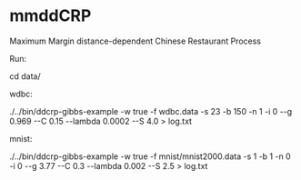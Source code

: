 # mmddCRP
Maximum Margin distance-dependent Chinese Restaurant Process

Run:

cd data/

wdbc: 

./../bin/ddcrp-gibbs-example -w true -f wdbc.data -s 23 -b 150 -n 1 -i 0 --g 0.969 --C 0.15 --lambda 0.0002 --S 4.0 > log.txt

mnist:

./../bin/ddcrp-gibbs-example -w true -f mnist/mnist2000.data -s 1 -b 1 -n 0 -i 0 --g 3.77 --C 0.3 --lambda 0.002 --S 2.5 > log.txt


